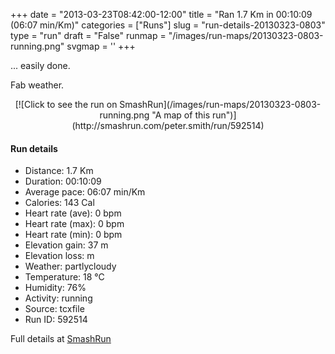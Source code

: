 +++
date = "2013-03-23T08:42:00-12:00"
title = "Ran 1.7 Km in 00:10:09 (06:07 min/Km)"
categories = ["Runs"]
slug = "run-details-20130323-0803"
type = "run"
draft = "False"
runmap = "/images/run-maps/20130323-0803-running.png"
svgmap = '<polyline points="59 42, 60 40, 64 37, 66 35, 68 33, 70 31, 72 28, 73 26, 75 24, 77 26, 82 28, 85 29, 88 30, 91 31, 96 32, 99 34, 100 34, 98 36, 97 39, 96 41, 95 43, 94 46, 93 48, 92 51, 91 56, 91 58, 91 63, 90 66, 89 71, 88 73, 87 74, 84 75, 81 74, 78 75, 72 74, 69 73, 63 72, 60 71, 53 71, 47 69, 44 68, 32 66, 29 65, 23 64, 18 62, 15 61, 11 61, 1 61, 0 59, 0 54, 1 52, 2 49, 3 47, 6 45, 8 44, 11 42, 18 38, 21 37, 24 35, 30 33, 32 32, 41 29, 44 29, 50 28, 56 28, 62 27, 66 26, 65 29, 62 36, 60 38, 57 43, 56 44, 54 46, 53 48">'
+++

... easily done. 

Fab weather. 



<!--more-->

<center>
[![Click to see the run on SmashRun](/images/run-maps/20130323-0803-running.png "A map of this run")](http://smashrun.com/peter.smith/run/592514)
</center>

#### Run details

* Distance: 1.7 Km
* Duration: 00:10:09
* Average pace: 06:07 min/Km
* Calories: 143 Cal
* Heart rate (ave): 0 bpm
* Heart rate (max): 0 bpm
* Heart rate (min): 0 bpm
* Elevation gain: 37 m
* Elevation loss:  m
* Weather: partlycloudy
* Temperature: 18 &deg;C
* Humidity: 76%
* Activity: running
* Source: tcxfile
* Run ID: 592514

Full details at [SmashRun](http://smashrun.com/peter.smith/run/592514)